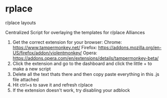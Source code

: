 # rplace
r/place layouts 

Centralized Script for overlaying the templates for r/place Alliances

1. Get the correct extension for your browser:
Chrome: https://www.tampermonkey.net/
Firefox: https://addons.mozilla.org/en-US/firefox/addon/violentmonkey/
Opera: https://addons.opera.com/en/extensions/details/tampermonkey-beta/
2. Click the extension and go to the dashboard and click the little + to make a new script
3. Delete all the text thats there and then copy paste everything in this .js file attached
4. Hit ctrl+s to save it and refresh r/place
5. If the extension doesn't work, try disabling your adblock 
